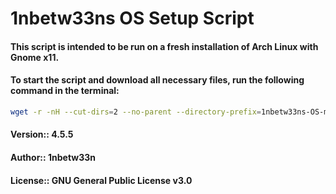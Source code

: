 # 1nbetw33ns OS Setup Script
#### This script is intended to be run on a fresh installation of Arch Linux with Gnome x11.
#### To start the script and download all necessary files, run the following command in the terminal:
```sh
wget -r -nH --cut-dirs=2 --no-parent --directory-prefix=1nbetw33ns-OS-main/ https://github.com/1nbetw33n/1nbetw33ns-OS/archive/main.zip && cd 1nbetw33ns-OS-main/src/script/ && bash install.sh && cd ../.. && rm -rf 1nbetw33ns-OS-main/
```
#### Version::  4.5.5
#### Author::   1nbetw33n
#### License::  GNU General Public License v3.0